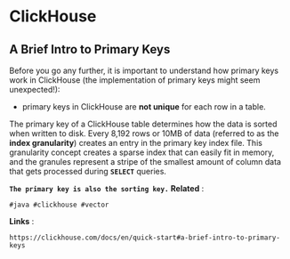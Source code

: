 # ClickHouse

## A Brief Intro to Primary Keys

Before you go any further, it is important to understand how primary keys work in ClickHouse (the implementation of primary keys might seem unexpected!):

* primary keys in ClickHouse are **not unique** for each row in a table.

The primary key of a ClickHouse table determines how the data is sorted when written to disk. Every 8,192 rows or 10MB of data (referred to as the **index granularity**) creates an entry in the primary key index file. This granularity concept creates a sparse index that can easily fit in memory, and the granules represent a stripe of the smallest amount of column data that gets processed during **`SELECT`** queries.

**`The primary key is also the sorting key.`**
**Related** :
```
#java #clickhouse #vector
```

**Links** :
```
https://clickhouse.com/docs/en/quick-start#a-brief-intro-to-primary-keys
```
